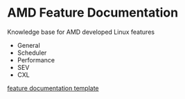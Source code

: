 # AMD Feature Documentation 

Knowledge base for AMD developed Linux features
* General
* Scheduler
* Performance
* SEV
* CXL

[feature documentation template](template.md)

